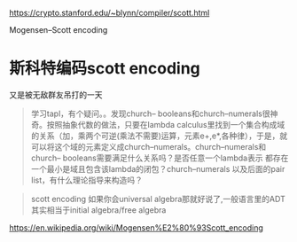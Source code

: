 https://crypto.stanford.edu/~blynn/compiler/scott.html






Mogensen–Scott encoding



# 斯科特编码scott encoding

又是被无敌群友吊打的一天
> 学习tapl，有个疑问。。发现church– booleans和church–numerals很神奇。按照抽象代数的做法，只要在lambda calculus里找到一个集合构成域的关系（加，乘两个可逆(乘法不需要)运算，元素e+,e*,各种律），于是，就可以将这个域的元素定义成church–numerals。church–numerals和church– booleans需要满足什么关系吗？是否任意一个lambda表示 都存在一个最小是域且包含该lambda的闭包？church–numerals 以及后面的pair list，有什么理论指导来构造吗？

> scott encoding 如果你会universal algebra那就好说了,一般语言里的ADT其实相当于initial algebra/free algebra


https://en.wikipedia.org/wiki/Mogensen%E2%80%93Scott_encoding

































